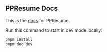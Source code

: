 ## PPResume Docs

This is the
[docs](https://docs.ppresume.com/?utm_source=Github&utm_medium=ppresume%2Fcommunity)
for PPResume.

Run this command to start in dev mode locally:

```bash
pnpm install
pnpm doc dev
```
